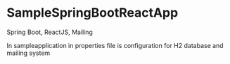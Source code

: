 # SampleSpringBootReactApp
Spring Boot, ReactJS, Mailing

In sampleapplication in properties file is configuration for H2 database and mailing system
